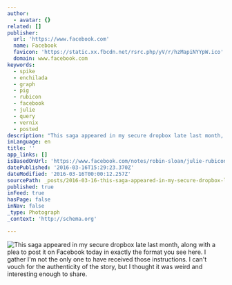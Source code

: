 ```yaml
---
author:
  - avatar: {}
related: []
publisher:
  url: 'https://www.facebook.com'
  name: Facebook
  favicon: 'https://static.xx.fbcdn.net/rsrc.php/yV/r/hzMapiNYYpW.ico'
  domain: www.facebook.com
keywords:
  - spike
  - enchilada
  - graph
  - pig
  - rubicon
  - facebook
  - julie
  - query
  - vernix
  - posted
description: "This saga appeared in my secure dropbox late last month, along with a plea to post it on Facebook today in exactly the format you see here. I gather I'm not the only one to have received those instructions. I can't vouch for the authenticity of the story, but I thought it was weird and interesting enough to share."
inLanguage: en
title: ''
app_links: []
isBasedOnUrl: 'https://www.facebook.com/notes/robin-sloan/julie-rubicon/985697811525170'
datePublished: '2016-03-16T15:29:23.370Z'
dateModified: '2016-03-16T00:00:12.257Z'
sourcePath: _posts/2016-03-16-this-saga-appeared-in-my-secure-dropbox-late-last-month-alo.md
published: true
inFeed: true
hasPage: false
inNav: false
_type: Photograph
_context: 'http://schema.org'

---
```

![This saga appeared in my secure dropbox late last month&comma; along with a plea to post it on Facebook today in exactly the format you see here&period; I gather I'm not the only one to have received those instructions&period; I can't vouch for the authenticity of the story&comma; but I thought it was weird and interesting enough to share&period;](https://scontent.xx.fbcdn.net/hphotos-xpl1/v/t1.0-9/12523864_985738091521142_6458252770571299045_n.jpg?oh=0d46348b70ecfbccb4ba5532203ce54e&oe=5758C8B9)